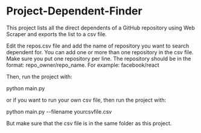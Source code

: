 # Project-Dependent-Finder
This project lists all the direct dependents of a GitHub repository using Web Scraper and exports the list to a csv file.

Edit the repos.csv file and add the name of repository you want to search dependent for. You can add one or more than one repository in the csv file. 
Make sure you put one repository per line. The repository should be in the format: repo_owner/repo_name. For example: facebook/react

Then, run the project with:

python main.py

or if you want to run your own csv file, then run the project with:

python main.py --filename yourcsvfile.csv

But make sure that the csv file is in the same folder as this project.
